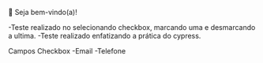 👋 Seja bem-vindo(a)!

-Teste realizado no selecionando checkbox, marcando uma e desmarcando a ultima.
-Teste realizado enfatizando a prática do cypress.

Campos Checkbox
-Email
-Telefone

